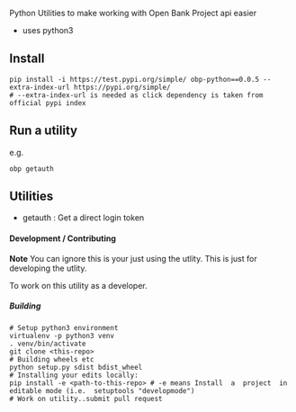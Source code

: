 Python Utilities to make working with Open Bank Project api easier

- uses python3

## Install

```
pip install -i https://test.pypi.org/simple/ obp-python==0.0.5 --extra-index-url https://pypi.org/simple/
# --extra-index-url is needed as click dependency is taken from official pypi index
```

## Run a utility

e.g.
```
obp getauth
```

## Utilities

- getauth : Get a direct login token


#### Development / Contributing
**Note** You can ignore this is your just using the utlity. This is 
just for developing the utlity.

To work on this utility as a developer. 
##### Building 

```
# Setup python3 environment
virtualenv -p python3 venv
. venv/bin/activate
git clone <this-repo>
# Building wheels etc
python setup.py sdist bdist_wheel
# Installing your edits locally:
pip install -e <path-to-this-repo> # -e means Install  a  project  in editable mode (i.e.  setuptools "developmode")
# Work on utility..submit pull request 

```

